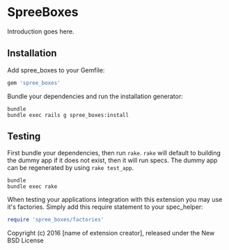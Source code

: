 SpreeBoxes
==========

Introduction goes here.

Installation
------------

Add spree_boxes to your Gemfile:

```ruby
gem 'spree_boxes'
```

Bundle your dependencies and run the installation generator:

```shell
bundle
bundle exec rails g spree_boxes:install
```

Testing
-------

First bundle your dependencies, then run `rake`. `rake` will default to building the dummy app if it does not exist, then it will run specs. The dummy app can be regenerated by using `rake test_app`.

```shell
bundle
bundle exec rake
```

When testing your applications integration with this extension you may use it's factories.
Simply add this require statement to your spec_helper:

```ruby
require 'spree_boxes/factories'
```

Copyright (c) 2016 [name of extension creator], released under the New BSD License
